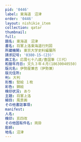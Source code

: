 ```yaml
---
pid: '0446'
label: 東海道　沼津
order: '0446'
layout: nishikie_item
collection: qatar
thumbnail: 
full: 
題名: 東海道　沼津
書名: 将軍上洛東海道行列図
所蔵機関: 東京大学史料編纂所
請求記号: '0380-15-(23)'
画工名: 応需七十八歳/豊国筆（三代）
和暦年月日: 文久３年４月(18630040550)
版元名: 伊勢屋兼吉（伊勢兼）
版元住所: 
判: 大判
形態: 竪絵 １枚
彩色: 錦絵
検印状況: あり
主題: 将軍上洛
細目: 風景画
その他書誌事項: 
manifest: 
人名: 
検印: 亥四改
その他固有件名: 両掛
彫師: 
地名: 沼津
---
```

